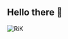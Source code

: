 ## Hello there :wave:

![RiK](https://github.com/user-attachments/assets/2274a20b-1a80-47e1-a391-e6a8f1062969)
